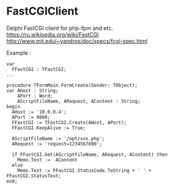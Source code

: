 # FastCGIClient
Delphi FastCGI client for php-fpm and etc.
https://ru.wikipedia.org/wiki/FastCGI
http://www.mit.edu/~yandros/doc/specs/fcgi-spec.html


Example :
```
var
  FFastCGI : TFastCGI;
...

procedure TFormMain.FormCreate(Sender: TObject);
var AHost : String;
    APort : Word;
    AScriptFileName, ARequest, AContent : String;    
begin
  AHost := '10.0.0.4';
  APort := 9000;
  FFastCGI := TFastCGI.Create(AHost, APort);
  FFastCGI.KeepAlive := True;    
  
  AScriptFileName := '/opt/xxx.php';
  ARequest := 'request=1234567890';
  
  if FFastCGI.Get(AScriptFileName, ARequest, AContent) then
    Memo.Text :=  AContent
  else
    Memo.Text := FFastCGI.StatusCode.ToString + ' ' + FFastCGI.StatusText;
end;

```
